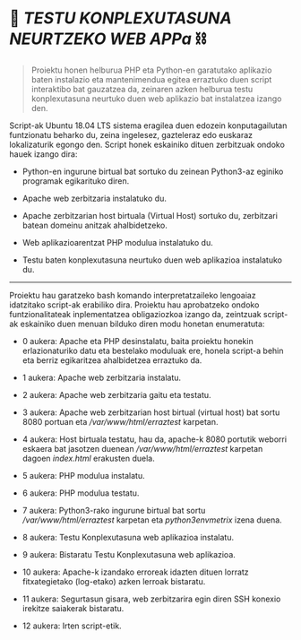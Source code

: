 # 📝 *TESTU KONPLEXUTASUNA NEURTZEKO WEB APPa* ⛓️

>Proiektu honen helburua PHP eta Python-en garatutako aplikazio baten instalazio eta mantenimendua egitea erraztuko duen script interaktibo bat gauzatzea da, zeinaren azken helburua testu konplexutasuna neurtuko duen web aplikazio bat instalatzea izango den.

Script-ak Ubuntu 18.04 LTS sistema eragilea duen edozein konputagailutan funtzionatu beharko du, zeina ingelesez, gazteleraz edo euskaraz lokalizaturik egongo den. Script honek eskainiko dituen zerbitzuak ondoko hauek izango dira:

- Python-en ingurune birtual bat sortuko du zeinean Python3-az eginiko programak egikarituko diren.

- Apache web zerbitzaria instalatuko du.

- Apache zerbitzarian host birtuala (Virtual Host) sortuko du, zerbitzari batean domeinu anitzak ahalbidetzeko.

- Web aplikazioarentzat PHP modulua instalatuko du.

- Testu baten konplexutasuna neurtuko duen web aplikazioa instalatuko du.
- ---

Proiektu hau garatzeko bash komando interpretatzaileko lengoaiaz idatzitako script-ak erabiliko dira. Proiektu hau aprobatzeko ondoko funtzionalitateak inplementatzea obligaziozkoa izango da, zeintzuak script-ak eskainiko duen menuan bilduko diren modu honetan enumeratuta:

- 0 aukera: Apache eta PHP desinstalatu, baita proiektu honekin erlazionaturiko datu eta bestelako moduluak ere, honela script-a behin eta berriz egikaritzea ahalbidetzea erraztuko da.

- 1 aukera: Apache web zerbitzaria instalatu.

- 2 aukera: Apache web zerbitzaria gaitu eta testatu.

- 3 aukera: Apache web zerbitzarian host birtual (virtual host) bat sortu 8080 portuan eta */var/www/html/erraztest* karpetan.

- 4 aukera: Host birtuala testatu, hau da, apache-k 8080 portutik weborri eskaera bat jasotzen duenean */var/www/html/erraztest* karpetan dagoen *index.html* erakusten duela.

- 5 aukera: PHP modulua instalatu.

- 6 aukera: PHP modulua testatu.

- 7 aukera: Python3-rako ingurune birtual bat sortu */var/www/html/erraztest* karpetan eta *python3envmetrix* izena duena.

- 8 aukera: Testu Konplexutasuna web aplikazioa instalatu.

- 9 aukera: Bistaratu Testu Konplexutasuna web aplikazioa.

- 10 aukera: Apache-k izandako erroreak idazten dituen lorratz fitxategietako (log-etako) azken lerroak bistaratu.

- 11 aukera: Segurtasun gisara, web zerbitzarira egin diren SSH konexio irekitze saiakerak bistaratu.

- 12 aukera: Irten script-etik.
